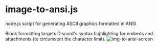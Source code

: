 # image-to-ansi.js
node.js script for generating ASCII graphics formatted in ANSI

Block formatting targets Discord's syntax highlighting for embeds and attachments (to circumvent the character limit).
![img-to-ansi-screen](https://user-images.githubusercontent.com/101744917/158667883-24f76a1c-0db4-4a3c-bc33-68cf0b30221b.jpg)
